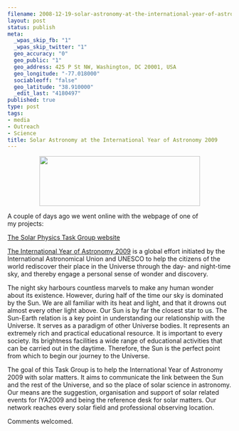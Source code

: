 ```yaml
--- 
filename: 2008-12-19-solar-astronomy-at-the-international-year-of-astronomy-2009.md
layout: post
status: publish
meta: 
  _wpas_skip_fb: "1"
  _wpas_skip_twitter: "1"
  geo_accuracy: "0"
  geo_public: "1"
  geo_address: 425 P St NW, Washington, DC 20001, USA
  geo_longitude: "-77.018000"
  sociableoff: "false"
  geo_latitude: "38.910000"
  _edit_last: "4180497"
published: true
type: post
tags: 
- media
- Outreach
- Science
title: Solar Astronomy at the International Year of Astronomy 2009
---
```

<!--:en-->
<p style="text-align:center;"><img class="aligncenter" src="http://solarastronomy2009.files.wordpress.com/2008/12/spg_banner_webpage_small1.jpg" alt="" width="361" height="112" /></p>
A couple of days ago we went online with the webpage of one of my projects:

<a href="http://solarastronomy2009.org/">The Solar Physics Task Group website</a>

<a href="http://www.astronomy2009.org/">The International Year of Astronomy 2009</a> is a global effort initiated by the International Astronomical Union and UNESCO to help the citizens of the world rediscover their place in the Universe through the day- and night-time sky, and thereby engage a personal sense of wonder and discovery.

<!--more-->The night sky harbours countless marvels to make any human wonder about its existence. However, during half of the time our sky is dominated by the Sun. We are all familiar with its heat and light, and that it drowns out almost every other light above. Our Sun is by far the closest star to us. The Sun-Earth relation is a key point in understanding our relationship with the Universe. It serves as a paradigm of other Universe bodies. It represents an extremely rich and practical educational resource. It is important to every society. Its brightness facilities a wide range of educational activities that can be carried out in the daytime. Therefore, the Sun is the perfect point from which to begin our journey to the Universe.

The goal of this Task Group is to help the International Year of Astronomy 2009 with solar matters. It aims to communicate the link between the Sun and the rest of the Universe, and so the place of solar science in astronomy. Our means are the suggestion, organisation and support of solar related events for IYA2009 and being the reference desk for solar matters. Our network reaches every solar field and professional observing location.

Comments welcomed.<!--:-->
